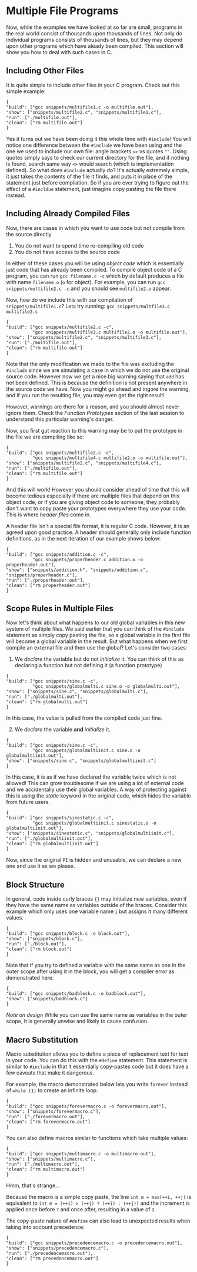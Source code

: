 # Multiple File Programs

Now, while the examples we have looked at so far are small, programs in
the real world consist of thousands upon thousands of lines.  Not only
do individual programs consists of thousands of lines, but they may depend
upon other programs which have aleady been compiled.  This section will
show you how to deal with such cases in C.

## Including Other Files

It is quite simple to include other files in your C program.  Check out this
simple example:

```snippet
{
"build": ["gcc snippets/multifile1.c -o multifile.out"],
"show": ["snippets/multifile2.c", "snippets/multifile1.c"],
"run": ["./multifile.out"],
"clean": ["rm multifile.out"]
}
```

Yes it turns out we have been doing it this whole time with `#include`!  You
will notice one difference between the `#include` we have been using and the
one we used to include our own file: angle brackets `<>` vs quotes `""`.  Using
quotes simply says to check our current directory for the file, and if nothing
is found, search same way `<>` would search (which is implementation defined).
So what does `#include` actually do?  It's actually extremely simple, it just
takes the contents of the file it finds, and puts it in place of the statement
just before compliation.  So if you are ever trying to figure out the effect of
a `#incldue` statement, just imagine copy pasting the file there instead.


## Including Already Compiled Files

Now, there are cases in which you want to use code but
not compile from the source directly

1. You do not want to spend time re-compiling old code
2. You do not have access to the source code

In either of these cases you will be using *object code* which is essentially
just code that has already been compiled.  To compile object code of a C
program, you can run `gcc filename.c -c` which by default produces a file with
name `filename.o` (`o` for object).  For example, you can run `gcc
snippets/multifile2.c -c` and you should see `multifile2.o` appear.

Now, how do we include this with our compilation of `snippets/multifile1.c`?
Lets try running: `gcc snippets/multfile3.c multifile2.c`

```snippet
{
"build": ["gcc snippets/multifile2.c -c",
          "gcc snippets/multifile3.c multifile2.o -o multifile.out"],
"show": ["snippets/multifile2.c", "snippets/multifile3.c"],
"run": ["./multifile.out"],
"clean": ["rm multifile.out"]
}
```

Note that the only modification we made to the file was excluding the
`#include` since we are simulating a case in which we do not use the original
source code.  However now we get a nice big warning saying that `add` has not
been defined.  This is because the definition is not present anywhere in the
source code we have.  Now you might go ahead and ingore the warning, and if you
run the resulting file, you may even get the right result!

However, warnings are there for a reason, and you should almost never ignore
them.  Check the *Function Prototypes* section of the last session to
understand this particular warning's danger.

Now, you first gut reaction to this warning may be to put the prototype in
the file we are compiling like so:

```snippet
{
"build": ["gcc snippets/multifile2.c -c",
          "gcc snippets/multifile4.c multifile2.o -o multifile.out"],
"show": ["snippets/multifile2.c", "snippets/multifile4.c"],
"run": ["./multifile.out"],
"clean": ["rm multifile.out"]
}
```

And this will work!  However you should consider ahead of time that this
will become tedious especially if there are multiple files that depend on
this object code, or if you are giving object code to someone, they probably
don't want to copy paste your prototypes everywhere they use your code.  This
is where *header files* come in.

A header file isn't a special file format, it is regular C code.  However, it
is an agreed upon good practice.  A header should generally only include
function definitions, as in the next iteration of our example shows below:

```snippet
{
"build": ["gcc snippets/addition.c -c",
          "gcc snippets/properheader.c addition.o -o properheader.out"],
"show": ["snippets/addition.h", "snippets/addition.c",  "snippets/properheader.c"],
"run": ["./properheader.out"],
"clean": ["rm properheader.out"]
}
```

## Scope Rules in Multiple Files

Now let's think about what happens to our old global variables in this new
system of multiple files.  We said earlier that you can think of the `#include`
statement as simply copy pasting the file, so a global variable in the first
file will become a global variable in the result.  But what happens when we
first compile an external file and then use the global?  Let's consider two
cases:

1. We *declare* the variable but do not *initialize* it.  You can think of this
as declaring a function but not defining it (a function prototype)

```snippet
{
"build": ["gcc snippets/sine.c -c",
          "gcc snippets/globalmulti.c sine.o -o globalmulti.out"],
"show": ["snippets/sine.c", "snippets/globalmulti.c"],
"run": ["./globalmulti.out"],
"clean": ["rm globalmulti.out"]
}
```

In this case, the value is pulled from the compiled code just fine.

2. We *declare* the variable **and** *initialize* it.

```snippet
{
"build": ["gcc snippets/sine.c -c",
          "gcc snippets/globalmultiinit.c sine.o -o globalmultiinit.out"],
"show": ["snippets/sine.c", "snippets/globalmultiinit.c"]
}
```

In this case, it is as if we have declared the variable twice which is not
allowed!  This can grow troublesome if we are using a lot of external code
and we accidentally use their global variables.  A way of protecting against
this is using the *static* keyword in the original code, which hides the
variable from future users.

```snippet
{
"build": ["gcc snippets/sinestatic.c -c",
          "gcc snippets/globalmultiinit.c sinestatic.o -o globalmultiinit.out"],
"show": ["snippets/sinestatic.c", "snippets/globalmultiinit.c"],
"run": ["./globalmultiinit.out"],
"clean": ["rm globalmultiinit.out"]
}
```

Now, since the original `PI` is hidden and unusable, we can declare a new one
and use it as we please.


## Block Structure

In general, code inside curly braces `{}` may initialize new variables, even if
they have the same name as variables outside of the braces.  Consider this
example which only uses one variable name `i` but assigns it many different
values.

```snippet
{
"build": ["gcc snippets/block.c -o block.out"],
"show": ["snippets/block.c"],
"run": ["./block.out"],
"clean": ["rm block.out"]
}
```

Note that if you try to defined a variable with the same name as one in the
outer scope after using it in the block, you will get a compiler error as
demonstrated here.

```snippet
{
"build": ["gcc snippets/badblock.c -o badblock.out"],
"show": ["snippets/badblock.c"]
}
```

*Note on design* While you can use the same name as variables in the outer
scope, it is generally unwise and likely to cause confusion.

## Macro Substitution

Macro substitution allows you to define a piece of replacement text for text in
your code.  You can do this with the `#define` statement.  This statement is
similar to `#include` in that it essentially copy-pastes code but it does have
a few caveats that make it dangerous.

For example, the macro demonstrated below lets you write `forever` instead of
`while (1)` to create an infinite loop.

```snippet
{
"build": ["gcc snippets/forevermacro.c -o forevermacro.out"],
"show": ["snippets/forevermacro.c"],
"run": ["./forevermacro.out"],
"clean": ["rm forevermacro.out"]
}
```

You can also define macros similar to functions which take multiple values:

```snippet
{
"build": ["gcc snippets/multimacro.c -o multimacro.out"],
"show": ["snippets/multimacro.c"],
"run": ["./multimacro.out"],
"clean": ["rm multimacro.out"]
}
```

Hmm, that's strange...

Because the macro is a simple copy paste, the line `int m = max(++i, ++j)`
is equivalent to `int m = (++i) > (++j) ? (++i) : (++j))` and the increment
is applied once before `?` and once after, resulting in a value of `2`.

The copy-paste nature of `#define` can also lead to unexpected results when
taking into account precedence:

```snippet
{
"build": ["gcc snippets/precedencemacro.c -o precedencemacro.out"],
"show": ["snippets/precedencemacro.c"],
"run": ["./precedencemacro.out"],
"clean": ["rm precedencemacro.out"]
}
```
